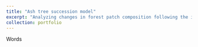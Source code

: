 ```yaml
---
title: "Ash tree succession model"
excerpt: "Analyzing changes in forest patch composition following the invasion of Emerald Ash Borer<br/><img src='/images/All_trees.png'>"
collection: portfolio
---
```


Words
